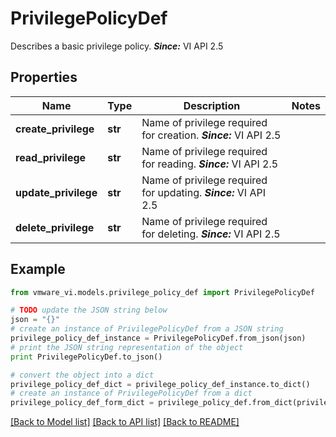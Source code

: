 # PrivilegePolicyDef

Describes a basic privilege policy.  ***Since:*** VI API 2.5 

## Properties
Name | Type | Description | Notes
------------ | ------------- | ------------- | -------------
**create_privilege** | **str** | Name of privilege required for creation.  ***Since:*** VI API 2.5  | 
**read_privilege** | **str** | Name of privilege required for reading.  ***Since:*** VI API 2.5  | 
**update_privilege** | **str** | Name of privilege required for updating.  ***Since:*** VI API 2.5  | 
**delete_privilege** | **str** | Name of privilege required for deleting.  ***Since:*** VI API 2.5  | 

## Example

```python
from vmware_vi.models.privilege_policy_def import PrivilegePolicyDef

# TODO update the JSON string below
json = "{}"
# create an instance of PrivilegePolicyDef from a JSON string
privilege_policy_def_instance = PrivilegePolicyDef.from_json(json)
# print the JSON string representation of the object
print PrivilegePolicyDef.to_json()

# convert the object into a dict
privilege_policy_def_dict = privilege_policy_def_instance.to_dict()
# create an instance of PrivilegePolicyDef from a dict
privilege_policy_def_form_dict = privilege_policy_def.from_dict(privilege_policy_def_dict)
```
[[Back to Model list]](../README.md#documentation-for-models) [[Back to API list]](../README.md#documentation-for-api-endpoints) [[Back to README]](../README.md)


